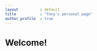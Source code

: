 ```yaml
---
layout          : default
title           : "Tony's personal page"
author_profile  : true
---
```


# Welcome!

